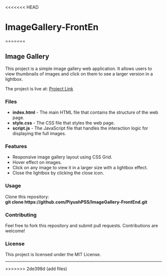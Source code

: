 <<<<<<< HEAD
# ImageGallery-FrontEn
=======
<h2>Image Gallery</h2>
<p>This project is a simple image gallery web application. It allows users to view thumbnails of images and click on them to see a larger version in a lightbox.</p>
The project is live at: <a href="https://piyushpss.github.io/ImageGallery-FrontEnd/">Project Link</a>
<br>
<h3>Files</h3>
<ul>
  <li><b>index.html</b> - The main HTML file that contains the structure of the web page.</li>
  <li><b>style.css</b> - The CSS file that styles the web page.</li>
  <li><b>script.js</b> - The JavaScript file that handles the interaction logic for displaying the full images.</li>
</ul>
<h3>Features</h3>
<ul>
  <li>Responsive image gallery layout using CSS Grid.</li>
  <li>Hover effect on images.</li>
  <li>Click on any image to view it in a larger size with a lightbox effect.</li>
  <li>Close the lightbox by clicking the close icon.</li>
</ul>
<h3>Usage</h3>
Clone this repository:
<br>
<b>git clone https://github.com/PiyushPSS/ImageGallery-FrontEnd.git</b>
<br>
<h3>Contributing</h3>
Feel free to fork this repository and submit pull requests. Contributions are welcome!
<h3>License</h3>
This project is licensed under the MIT License.
<hr>
>>>>>>> 2de398d (add files)
